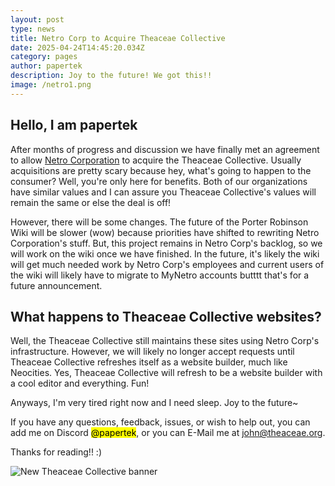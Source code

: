 ```yaml
---
layout: post
type: news
title: Netro Corp to Acquire Theaceae Collective
date: 2025-04-24T14:45:20.034Z
category: pages
author: papertek
description: Joy to the future! We got this!!
image: /netro1.png
---
```


## Hello, I am papertek

After months of progress and discussion we have finally met an agreement to allow [Netro Corporation](https://discord.gg/Hrah28gmjy) to acquire the Theaceae Collective. Usually acquisitions are pretty scary because hey, what's going to happen to the consumer? Well, you're only here for benefits. Both of our organizations have similar values and I can assure you Theaceae Collective's values will remain the same or else the deal is off!

However, there will be some changes. The future of the Porter Robinson Wiki will be slower (wow) because priorities have shifted to rewriting Netro Corporation's stuff. But, this project remains in Netro Corp's backlog, so we will work on the wiki once we have finished. In the future, it's likely the wiki will get much needed work by Netro Corp's employees and current users of the wiki will likely have to migrate to MyNetro accounts butttt that's for a future announcement.

## What happens to Theaceae Collective websites?

Well, the Theaceae Collective still maintains these sites using Netro Corp's infrastructure. However, we will likely no longer accept requests until Theaceae Collective refreshes itself as a website builder, much like Neocities. Yes, Theaceae Collective will refresh to be a website builder with a cool editor and everything. Fun!

Anyways, I'm very tired right now and I need sleep. Joy to the future~

If you have any questions, feedback, issues, or wish to help out, you can add me on Discord <mark>@papertek</mark>, or you can E-Mail me at <john@theaceae.org>.

Thanks for reading!! :)

![New Theaceae Collective banner](/danew.png)
